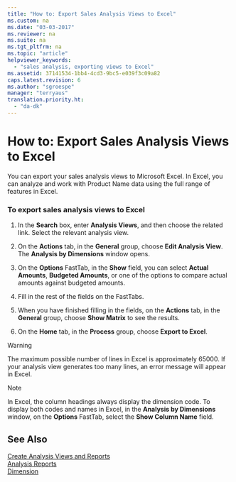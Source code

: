 ```yaml
---
title: "How to: Export Sales Analysis Views to Excel"
ms.custom: na
ms.date: "03-03-2017"
ms.reviewer: na
ms.suite: na
ms.tgt_pltfrm: na
ms.topic: "article"
helpviewer_keywords: 
  - "sales analysis, exporting views to Excel"
ms.assetid: 37141534-1bb4-4cd3-9bc5-e039f3c09a82
caps.latest.revision: 6
ms.author: "sgroespe"
manager: "terryaus"
translation.priority.ht: 
  - "da-dk"
---
```

# How to: Export Sales Analysis Views to Excel
You can export your sales analysis views to Microsoft Excel. In Excel, you can analyze and work with Product Name data using the full range of features in Excel.  
  
### To export sales analysis views to Excel  
  
1.  In the **Search** box, enter **Analysis Views**, and then choose the related link.  Select the relevant analysis view.  
  
2.  On the **Actions** tab, in the **General** group, choose **Edit Analysis View**. The **Analysis by Dimensions** window opens.  
  
3.  On the **Options** FastTab, in the **Show** field, you can select  **Actual Amounts**, **Budgeted Amounts**, or one of the options to compare actual amounts against budgeted amounts.  
  
4.  Fill in the rest of the fields on the FastTabs.  
  
5.  When you have finished filling in the fields, on the **Actions** tab, in the **General** group, choose **Show Matrix** to see the results.  
  
6.  On the **Home** tab, in the **Process** group, choose **Export to Excel**.  
  
> [!WARNING]  
>  The maximum possible number of lines in Excel is approximately 65000. If your analysis view generates too many lines, an error message will appear in Excel.  
  
> [!NOTE]  
>  In Excel, the column headings always display the dimension code. To display both codes and names in Excel, in the **Analysis by Dimensions** window, on the **Options** FastTab, select the **Show Column Name** field.  
  
## See Also  
 [Create Analysis Views and Reports](../BusinessIntelligence/create-analysis-views-and-reports.md)   
 [Analysis Reports](../BusinessIntelligence/analysis-reports.md)   
 [Dimension](assetId:///09a43eac-15fc-4036-9913-fe2b74a18bf3)